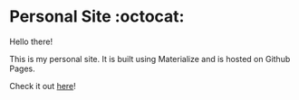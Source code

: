 # Personal Site :octocat:

Hello there!

This is my personal site.  It is built using Materialize and is hosted on Github Pages.

Check it out [here](sarahrieger.net)!
